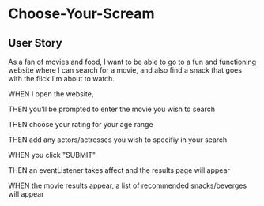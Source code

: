 # Choose-Your-Scream

## User Story
 As a fan of movies and food, I want to be able to go to a fun and functioning website where I can search for a movie, and also find a snack that goes with the flick I'm about to watch.

 WHEN I open the website, 
 
 THEN you'll be prompted to enter the movie you wish to search

 THEN choose your rating for your age range

 THEN add any actors/actresses you wish to specifiy in your search

WHEN you click "SUBMIT"

THEN an eventListener takes affect and the results page will appear

WHEN the movie results appear, a list of recommended snacks/beverges will appear


